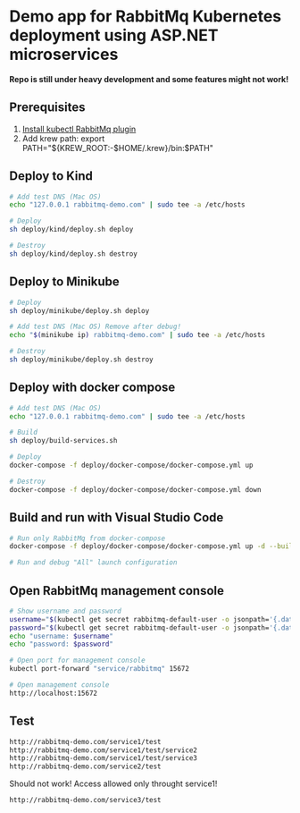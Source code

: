 # Demo app for RabbitMq Kubernetes deployment using ASP.NET microservices

**Repo is still under heavy development and some features might not work!**

## Prerequisites

1. [Install kubectl RabbitMq plugin](https://www.rabbitmq.com/kubernetes/operator/install-operator.html)
2. Add krew path: export PATH="${KREW_ROOT:-$HOME/.krew}/bin:$PATH"

## Deploy to Kind
```bash
# Add test DNS (Mac OS)
echo "127.0.0.1 rabbitmq-demo.com" | sudo tee -a /etc/hosts

# Deploy
sh deploy/kind/deploy.sh deploy

# Destroy
sh deploy/kind/deploy.sh destroy
```

## Deploy to Minikube
```bash
# Deploy
sh deploy/minikube/deploy.sh deploy

# Add test DNS (Mac OS) Remove after debug!
echo "$(minikube ip) rabbitmq-demo.com" | sudo tee -a /etc/hosts

# Destroy
sh deploy/minikube/deploy.sh destroy
```

## Deploy with docker compose
```bash
# Add test DNS (Mac OS)
echo "127.0.0.1 rabbitmq-demo.com" | sudo tee -a /etc/hosts

# Build
sh deploy/build-services.sh 

# Deploy
docker-compose -f deploy/docker-compose/docker-compose.yml up

# Destroy
docker-compose -f deploy/docker-compose/docker-compose.yml down
```

## Build and run with Visual Studio Code
```bash
# Run only RabbitMq from docker-compose
docker-compose -f deploy/docker-compose/docker-compose.yml up -d --build rabbitmq

# Run and debug "All" launch configuration
```

## Open RabbitMq management console

```bash
# Show username and password
username="$(kubectl get secret rabbitmq-default-user -o jsonpath='{.data.username}' | base64 --decode)"
password="$(kubectl get secret rabbitmq-default-user -o jsonpath='{.data.password}' | base64 --decode)"
echo "username: $username"
echo "password: $password"

# Open port for management console
kubectl port-forward "service/rabbitmq" 15672

# Open management console
http://localhost:15672
```

## Test
```bash
http://rabbitmq-demo.com/service1/test
http://rabbitmq-demo.com/service1/test/service2
http://rabbitmq-demo.com/service1/test/service3
http://rabbitmq-demo.com/service2/test
```

Should not work! Access allowed only throught service1!
```bash
http://rabbitmq-demo.com/service3/test
```
